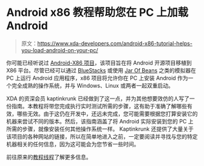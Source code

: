 # Android x86 教程帮助您在 PC 上加载 Android

> 原文：<https://www.xda-developers.com/android-x86-tutorial-helps-you-load-android-on-your-pc/>

你可能已经听说过 [Android-X86 项目](https://sites.google.com/a/android-x86.org/web/)，该项目旨在将 Android 开源项目移植到 X86 平台。尽管已经可以通过 [BlueStacks](http://www.xda-developers.com/feature/bluestacks-will-bring-android-apps-to-windows-8/) 或使用 [Jar Of Beans](http://www.xda-developers.com/android/jar-of-beans-a-portable-android-emulator/) 之类的模拟器在 PC 上运行 Android 应用程序，x86 项目将允许你在 PC 上安装 Android 作为一个完全成熟的操作系统，并与 Windows、Linux 或两者一起双重启动。

XDA 的资深会员 kaptinkrunk 已经做到了这一点，并为其他想要效仿的人写了一份指南。本教程将带您完成执行实时测试所需的步骤，这有助于准确了解哪些有效，哪些无效。由于这仍在开发中，还远未完成，您可能需要根据您打算安装它的机器来尝试不同的版本。然后，该指南涵盖了将 Android 实际安装到您的 PC 上所需的步骤，就像安装任何其他操作系统一样。 Kaptinkrunk 还提供了大量关于该项目的各种网站的链接，所以在简单地进入之前，一定要阅读并寻找与您的特定机器相关的任何信息，因为这可能会为您节省一些时间。

前往原来的[教程线程](http://forum.xda-developers.com/showthread.php?p=33685982)了解更多信息。
